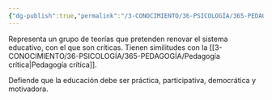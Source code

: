 ```yaml
---
{"dg-publish":true,"permalink":"/3-CONOCIMIENTO/36-PSICOLOGÍA/365-PEDAGOGÍA/Pedagogía progresista/"}
---
```


Representa un grupo de teorías que pretenden renovar el sistema educativo, con el que son críticas. Tienen similitudes con la [[3-CONOCIMIENTO/36-PSICOLOGÍA/365-PEDAGOGÍA/Pedagogía crítica\|Pedagogía crítica]].

Defiende que la educación debe ser práctica, participativa, democrática y motivadora.